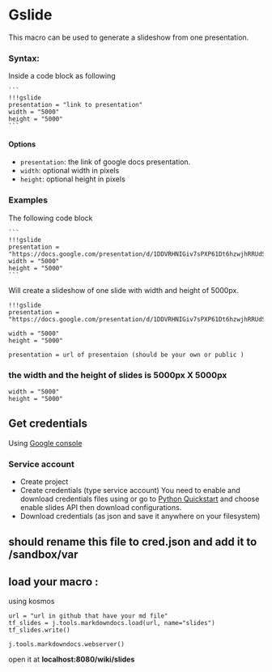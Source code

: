 # Gslide

This macro can be used to generate a slideshow from one presentation.


### Syntax:
Inside a code block as following

````
```
!!!gslide
presentation = "link to presentation"
width = "5000"
height = "5000"
```
````

#### Options
* `presentation`: the link of google docs presentation.
* `width`: optional width in pixels
* `height`: optional height in pixels

### Examples

The following code block
````
```
!!!gslide
presentation = "https://docs.google.com/presentation/d/1DDVRHNIGiv7sPXP61Dt6hzwjhRRUdSDN8nz_vF_9XrQ/edit"
width = "5000"
height = "5000"
```
````

Will create a slideshow of one slide with width and height of 5000px.


```
!!!gslide
presentation = "https://docs.google.com/presentation/d/1DDVRHNIGiv7sPXP61Dt6hzwjhRRUdSDN8nz_vF_9XrQ/edit"

width = "5000"
height = "5000"

```
```
presentation = url of presentaion (should be your own or public )

```


### the width and the height of slides is **5000px X 5000px**
```
width = "5000"
height = "5000"
```

## Get credentials

Using [Google console](https://console.developers.google.com/flows/enableapi?apiid=slides.googleapis.com)

### Service account
- Create project
- Create credentials (type service account)
You need to enable and download credentials files using  or go to [Python Quickstart](https://developers.google.com/slides/quickstart/python) and choose enable slides API then download configurations.
- Download credentials (as json and save it anywhere on your filesystem)

## should rename this file to **cred.json** and add it to /sandbox/var

## load your macro :
 using kosmos
 ```
url = "url in github that have your md file"
tf_slides = j.tools.markdowndocs.load(url, name="slides")
tf_slides.write()

j.tools.markdowndocs.webserver()
 ```

open it at **localhost:8080/wiki/slides**
